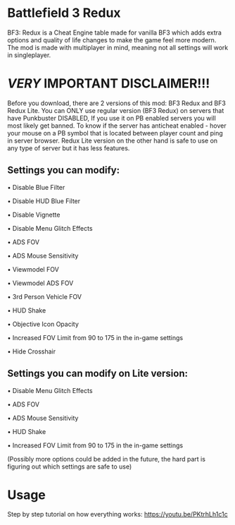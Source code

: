 # Battlefield 3 Redux

BF3: Redux is a Cheat Engine table made for vanilla BF3 which adds extra options and quality of life changes to make the game feel more modern. The mod is made with multiplayer in mind, meaning not all settings will work in singleplayer.

# *VERY* IMPORTANT DISCLAIMER!!!

Before you download, there are 2 versions of this mod: BF3 Redux and BF3 Redux Lite. You can ONLY use regular version (BF3 Redux) on servers that have Punkbuster DISABLED, If you use it on PB enabled servers you will most likely get banned. To know if the server has anticheat enabled - hover your mouse on a PB symbol that is located between player count and ping in server browser. Redux Lite version on the other hand is safe to use on any type of server but it has less features.
 
## Settings you can modify:

• Disable Blue Filter 

• Disable HUD Blue Filter 

• Disable Vignette 

• Disable Menu Glitch Effects 

• ADS FOV 

• ADS Mouse Sensitivity 

• Viewmodel FOV 

• Viewmodel ADS FOV 

• 3rd Person Vehicle FOV 

• HUD Shake 

• Objective Icon Opacity 

• Increased FOV Limit from 90 to 175 in the in-game settings 

• Hide Crosshair 

## Settings you can modify on Lite version:

• Disable Menu Glitch Effects

• ADS FOV

• ADS Mouse Sensitivity

• HUD Shake

• Increased FOV Limit from 90 to 175 in the in-game settings

(Possibly more options could be added in the future, the hard part is figuring out which settings are safe to use)

# Usage

Step by step tutorial on how everything works: https://youtu.be/PKtrhLh1c1c










